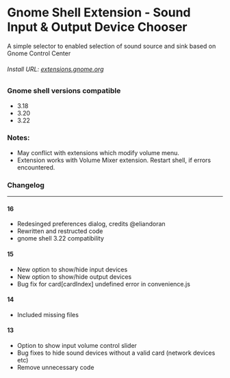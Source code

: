 # Gnome Shell Extension - Sound Input & Output Device Chooser
A simple selector to enabled selection of sound source and sink based on Gnome Control Center

###### Install URL: [extensions.gnome.org](https://extensions.gnome.org/extension/906/sound-output-device-chooser/)

### Gnome shell versions compatible
* 3.18
* 3.20
* 3.22

### Notes:
* May conflict with extensions which modify volume menu.
* Extension works with Volume Mixer extension. Restart shell, if errors encountered.

### Changelog
-----------------------
#### 16
* Redesinged preferences dialog, credits @eliandoran
* Rewritten and restructed code
* gnome shell 3.22 compatibility

#### 15
* New option to show/hide input devices
* New option to show/hide output devices
* Bug fix for card[cardIndex] undefined error in convenience.js

#### 14
* Included missing files

#### 13
* Option to show input volume control slider
* Bug fixes to hide sound devices without a valid card (network devices etc)
* Remove unnecessary code



